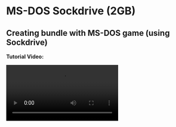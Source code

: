 # MS-DOS Sockdrive (2GB)

## Creating bundle with MS-DOS game (using Sockdrive)

**Tutorial Video:**

<video src="https://www.youtube.com/watch?v=4pgorw5V91E" />

To create a bundle, you need to perform the following steps:

### 1. Open Studio and download base image

First, open [Game Studio](https://v8.js-dos.com/studio) and then 
press **DOS v7.1** to download the `MS-DOS 7.1` base image.

Now load the base image using the **Load button**.
![Load button](loadbutton.png)
{style="block"}

### 2. Run emulator and add program files

Press the "Run" button.
![The run button](the-run-button.jpg)
{style="block"}

When the emulator starts, open the File System panel using the disk icon.
Use the upload file or upload folder button to add your files to the bundle File System.

![Upload files](upload-files.jpg)

### 3. Boot from base image and copy game files using Volkov Commander

Mount file system with game files to drive D, type:
```sh
mount d .
```

To boot from base image type in console:
```sh
boot c:
```

When ms-dos finish loading start Volkov Commander using this command:
```sh
vc\vc.com
```

Copy all files needed by game from disk D: to disk C:

![Volkov Commander](vc.jpg)

Now edit `C:\autoexec.bat` with Volkov Commander (F4 key). Add game executable
to the end of this file.

Exit Volkov Commander with F10 key.

### 3. Prepare js-dos bundle

Please delete all temporary files using `trash` button:

![Remove files](remove-files.jpg)

Restart emulation and add `boot c:` to DOSBox `[autoexec]` section.

![Restart](restart.png)

Setup autoexec:
![boot c:](bootc.png)
{style="block"}

### 4. Test bundle and export it

Run emulation, test it and then export using download button.

![Download bundle](download-bundle.jpg)

When a bundle is ready, the browser will prompt you to save it to your computer.

## Publish Sockdrive bundle

> Do not publish this bundle as is — it is too large and does not support save/load functionality. 
> 
{style="warning"}

Follow [Publish Sockdrive](Publish-Sockdrive-bundle.md) tutorial.


## CD-ROM support

Some games require CD-ROM emulation to start. Sometimes, you can simply use the SUBST command. You can mount a folder
to a drive letter, like this:

```sh
SUBST D: C:\CD
```

Then you can access drive `D:`, which will be mapped to the given folder. However, some games can check if this drive is
actually a CD-ROM or not. In that case, you can use FakeCd or FakeDr.

Here you can download [FakeCD](https://cdn.dos.zone/custom/tools/fakecd0c.zip). This archive contains a doc file with
documentation, but in the simplest case, you can use it like this:

```sh
fakecd C:\CD /l:d
```

This command will map folder `CD` to drive `D:` using a driver. This works in most cases. If not, you can try to use
the even more powerful FakeDr - you can get it and read the documentation on the [program website](https://www.math.uni-rostock.de/~nfa506/fakecddr.html).

**Tutorial Video:**

<video src="https://www.youtube.com/watch?v=1Et7Mr_GDH8" />
